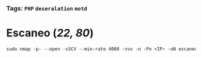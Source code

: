 ### Tags: `PHP` `deseralation` `motd`

# Escaneo (*22, 80*)

```css
sudo nmap -p- --open -sSCV --min-rate 4000 -vvv -n -Pn <IP> -oN escaneo
```
